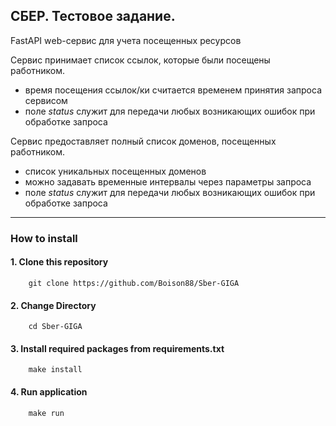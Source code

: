 ## СБЕР. Тестовое задание.

FastAPI wеb-сервис для учета посещенных ресурсов

Сервис принимает список ссылок, которые были посещены работником.
* время посещения ссылок/ки считается временем принятия запроса сервисом 
* поле _status_ служит для передачи любых возникающих ошибок при обработке запроса

Сервис предоставляет полный список доменов, посещенных работником.
* список уникальных посещенных доменов
* можно задавать временные интервалы через параметры запроса
* поле _status_ служит для передачи любых возникающих ошибок при обработке запроса


***
### How to install
#### 1. Clone this repository
```
    git clone https://github.com/Boison88/Sber-GIGA
```

#### 2. Change Directory
```
    cd Sber-GIGA
```

#### 3. Install required packages from requirements.txt
```
    make install
```

#### 4. Run application
```
    make run
```
